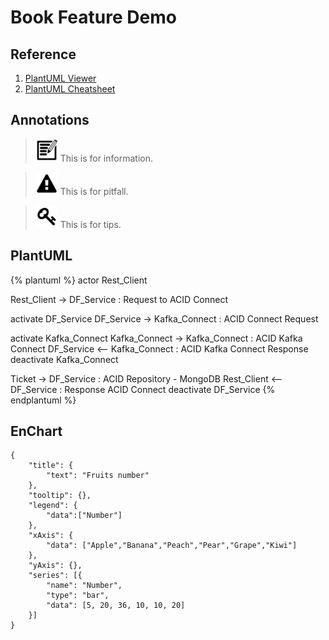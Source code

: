 # Book Feature Demo

## Reference
1. [PlantUML Viewer](https://www.planttext.com/)
2. [PlantUML Cheatsheet](http://ogom.github.io/draw_uml/plantuml/)

## Annotations

><img src="image/information.png"> This is for information.

><img src="image/warning.png"> This is for pitfall.

><img src="image/tip.png"> This is for tips.

## PlantUML
{% plantuml %}
actor Rest_Client

Rest_Client -> DF_Service : Request to ACID Connect

activate DF_Service
DF_Service -> Kafka_Connect : ACID Connect Request

activate Kafka_Connect
Kafka_Connect -> Kafka_Connect : ACID Kafka Connect
DF_Service <-- Kafka_Connect : ACID Kafka Connect Response
deactivate Kafka_Connect

Ticket -> DF_Service : ACID Repository - MongoDB
Rest_Client <-- DF_Service : Response ACID Connect
deactivate DF_Service
{% endplantuml %}

## EnChart
```chart
{
    "title": {
        "text": "Fruits number"
    },
    "tooltip": {},
    "legend": {
        "data":["Number"]
    },
    "xAxis": {
        "data": ["Apple","Banana","Peach","Pear","Grape","Kiwi"]
    },
    "yAxis": {},
    "series": [{
        "name": "Number",
        "type": "bar",
        "data": [5, 20, 36, 10, 10, 20]
    }]
}
```

